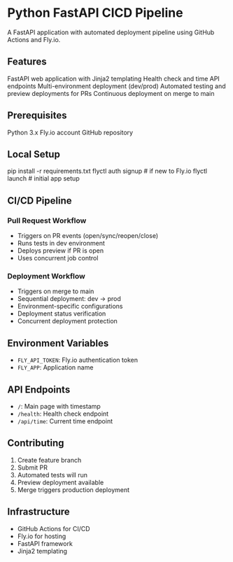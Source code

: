# Python FastAPI CICD Pipeline

A FastAPI application with automated deployment pipeline using GitHub Actions and Fly.io.

## Features

FastAPI web application with Jinja2 templating
Health check and time API endpoints
Multi-environment deployment (dev/prod)
Automated testing and preview deployments for PRs
Continuous deployment on merge to main

## Prerequisites

Python 3.x
Fly.io account
GitHub repository

## Local Setup

pip install -r requirements.txt
flyctl auth signup  # if new to Fly.io
flyctl launch      # initial app setup

## CI/CD Pipeline

### Pull Request Workflow

- Triggers on PR events (open/sync/reopen/close)
- Runs tests in dev environment
- Deploys preview if PR is open
- Uses concurrent job control

### Deployment Workflow

- Triggers on merge to main
- Sequential deployment: dev → prod
- Environment-specific configurations
- Deployment status verification
- Concurrent deployment protection

## Environment Variables

- `FLY_API_TOKEN`: Fly.io authentication token
- `FLY_APP`: Application name

## API Endpoints

- `/`: Main page with timestamp
- `/health`: Health check endpoint
- `/api/time`: Current time endpoint

## Contributing

1. Create feature branch
2. Submit PR
3. Automated tests will run
4. Preview deployment available
5. Merge triggers production deployment

## Infrastructure

- GitHub Actions for CI/CD
- Fly.io for hosting
- FastAPI framework
- Jinja2 templating